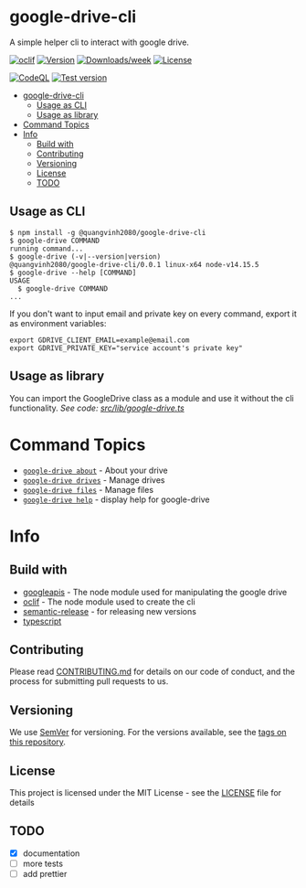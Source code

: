 # google-drive-cli

A simple helper cli to interact with google drive.

[![oclif](https://img.shields.io/badge/cli-oclif-brightgreen.svg)](https://oclif.io)
[![Version](https://img.shields.io/npm/v/@quangvinh2080/google-drive-cli.svg)](https://npmjs.org/package/@quangvinh2080/google-drive-cli)
[![Downloads/week](https://img.shields.io/npm/dw/@quangvinh2080/google-drive-cli.svg)](https://npmjs.org/package/@quangvinh2080/google-drive-cli)
[![License](https://img.shields.io/npm/l/@quangvinh2080/google-drive-cli.svg)](https://github.com/quangvinh2080/google-drive-cli/blob/master/package.json)

[![CodeQL](https://github.com/quangvinh2080/google-drive-cli/actions/workflows/codeql-analysis.yml/badge.svg)](https://github.com/quangvinh2080/google-drive-cli/actions/workflows/codeql-analysis.yml)
[![Test version](https://github.com/quangvinh2080/google-drive-cli/actions/workflows/test.yml/badge.svg)](https://github.com/quangvinh2080/google-drive-cli/actions/workflows/test.yml)

- [google-drive-cli](#google-drive-cli)
  - [Usage as CLI](#usage-as-cli)
  - [Usage as library](#usage-as-library)
- [Command Topics](#command-topics)
- [Info](#info)
  - [Build with](#build-with)
  - [Contributing](#contributing)
  - [Versioning](#versioning)
  - [License](#license)
  - [TODO](#todo)

## Usage as CLI
<!-- usage -->
```sh-session
$ npm install -g @quangvinh2080/google-drive-cli
$ google-drive COMMAND
running command...
$ google-drive (-v|--version|version)
@quangvinh2080/google-drive-cli/0.0.1 linux-x64 node-v14.15.5
$ google-drive --help [COMMAND]
USAGE
  $ google-drive COMMAND
...
```
<!-- usagestop -->

If you don't want to input email and private key on every command, export it as environment variables:

```
export GDRIVE_CLIENT_EMAIL=example@email.com
export GDRIVE_PRIVATE_KEY="service account's private key"
```

## Usage as library

You can import the GoogleDrive class as a module and use it without the cli functionality.
_See code: [src/lib/google-drive.ts](https://github.com/quangvinh2080/google-drive-cli/blob/master/src/lib/google-drive.ts)_

<!-- commands -->
# Command Topics

* [`google-drive about`](docs/about.md) - About your drive
* [`google-drive drives`](docs/drives.md) - Manage drives
* [`google-drive files`](docs/files.md) - Manage files
* [`google-drive help`](docs/help.md) - display help for google-drive

<!-- commandsstop -->

# Info

## Build with

- [googleapis](https://github.com/googleapis/googleapis) - The node module used for manipulating the google drive
- [oclif](https://oclif.io) - The node module used to create the cli
- [semantic-release](https://github.com/semantic-release/semantic-release) - for releasing new versions
- [typescript](https://www.typescriptlang.org)

## Contributing

Please read [CONTRIBUTING.md](CONTRIBUTING.md) for details on our code of conduct, and the process for submitting pull requests to us.

## Versioning

We use [SemVer](http://semver.org/) for versioning. For the versions available, see the [tags on this repository](https://github.com/your/project/tags).

## License

This project is licensed under the MIT License - see the [LICENSE](LICENSE) file for details

## TODO

- [x] documentation
- [ ] more tests
- [ ] add prettier

